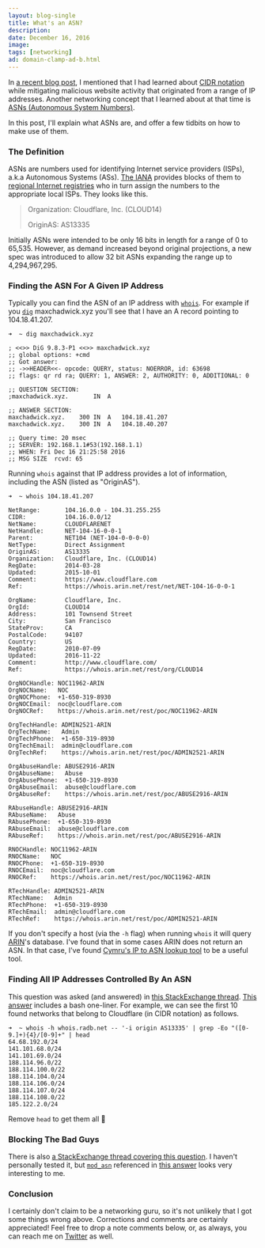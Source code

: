 ```yaml
---
layout: blog-single
title: What's an ASN?
description: 
date: December 16, 2016
image:
tags: [networking]
ad: domain-clamp-ad-b.html
---
```


In [a recent blog post](/blog/what-is-cidr-notation), I mentioned that I had learned about [CIDR notation](https://en.wikipedia.org/wiki/Classless_Inter-Domain_Routing#CIDR_notation) while mitigating malicious website activity that originated from a range of IP addresses. Another networking concept that I learned about at that time is [ASNs (Autonomous System Numbers)](http://www.iana.org/assignments/as-numbers/as-numbers.xhtml). 

In this post, I'll explain what ASNs are, and offer a few tidbits on how to make use of them.

<!-- excerpt_separator -->

### The Definition

ASNs are numbers used for identifying Internet service providers (ISPs), a.k.a Autonomous Systems (ASs). [The IANA](http://www.iana.org/) provides blocks of them to [regional Internet registries](https://en.wikipedia.org/wiki/Regional_Internet_registry) who in turn assign the numbers to the appropriate local ISPs. They looks like this.

> Organization:   Cloudflare, Inc. (CLOUD14)
> 
> OriginAS:       AS13335

Initially ASNs were intended to be only 16 bits in length for a range of 0 to 65,535. However, as demand increased beyond original projections, a new spec was introduced to allow 32 bit ASNs expanding the range up to 4,294,967,295.

### Finding the ASN For A Given IP Address

Typically you can find the ASN of an IP address with [`whois`](http://www.manpagez.com/man/1/whois/). For example if you [`dig`](https://linux.die.net/man/1/dig) maxchadwick.xyz you'll see that I have an A record pointing to 104.18.41.207.

```
➜  ~ dig maxchadwick.xyz

; <<>> DiG 9.8.3-P1 <<>> maxchadwick.xyz
;; global options: +cmd
;; Got answer:
;; ->>HEADER<<- opcode: QUERY, status: NOERROR, id: 63698
;; flags: qr rd ra; QUERY: 1, ANSWER: 2, AUTHORITY: 0, ADDITIONAL: 0

;; QUESTION SECTION:
;maxchadwick.xyz.		IN	A

;; ANSWER SECTION:
maxchadwick.xyz.	300	IN	A	104.18.41.207
maxchadwick.xyz.	300	IN	A	104.18.40.207

;; Query time: 20 msec
;; SERVER: 192.168.1.1#53(192.168.1.1)
;; WHEN: Fri Dec 16 21:25:58 2016
;; MSG SIZE  rcvd: 65
```

Running `whois` against that IP address provides a lot of information, including the ASN (listed as "OriginAS").

```
➜  ~ whois 104.18.41.207

NetRange:       104.16.0.0 - 104.31.255.255
CIDR:           104.16.0.0/12
NetName:        CLOUDFLARENET
NetHandle:      NET-104-16-0-0-1
Parent:         NET104 (NET-104-0-0-0-0)
NetType:        Direct Assignment
OriginAS:       AS13335
Organization:   Cloudflare, Inc. (CLOUD14)
RegDate:        2014-03-28
Updated:        2015-10-01
Comment:        https://www.cloudflare.com
Ref:            https://whois.arin.net/rest/net/NET-104-16-0-0-1

OrgName:        Cloudflare, Inc.
OrgId:          CLOUD14
Address:        101 Townsend Street
City:           San Francisco
StateProv:      CA
PostalCode:     94107
Country:        US
RegDate:        2010-07-09
Updated:        2016-11-22
Comment:        http://www.cloudflare.com/
Ref:            https://whois.arin.net/rest/org/CLOUD14

OrgNOCHandle: NOC11962-ARIN
OrgNOCName:   NOC
OrgNOCPhone:  +1-650-319-8930
OrgNOCEmail:  noc@cloudflare.com
OrgNOCRef:    https://whois.arin.net/rest/poc/NOC11962-ARIN

OrgTechHandle: ADMIN2521-ARIN
OrgTechName:   Admin
OrgTechPhone:  +1-650-319-8930
OrgTechEmail:  admin@cloudflare.com
OrgTechRef:    https://whois.arin.net/rest/poc/ADMIN2521-ARIN

OrgAbuseHandle: ABUSE2916-ARIN
OrgAbuseName:   Abuse
OrgAbusePhone:  +1-650-319-8930
OrgAbuseEmail:  abuse@cloudflare.com
OrgAbuseRef:    https://whois.arin.net/rest/poc/ABUSE2916-ARIN

RAbuseHandle: ABUSE2916-ARIN
RAbuseName:   Abuse
RAbusePhone:  +1-650-319-8930
RAbuseEmail:  abuse@cloudflare.com
RAbuseRef:    https://whois.arin.net/rest/poc/ABUSE2916-ARIN

RNOCHandle: NOC11962-ARIN
RNOCName:   NOC
RNOCPhone:  +1-650-319-8930
RNOCEmail:  noc@cloudflare.com
RNOCRef:    https://whois.arin.net/rest/poc/NOC11962-ARIN

RTechHandle: ADMIN2521-ARIN
RTechName:   Admin
RTechPhone:  +1-650-319-8930
RTechEmail:  admin@cloudflare.com
RTechRef:    https://whois.arin.net/rest/poc/ADMIN2521-ARIN
```

If you don't specify a host (via the `-h` flag) when running `whois` it will query [ARIN](https://www.arin.net/)'s database. I've found that in some cases ARIN does not return an ASN. In that case, I've found [Cymru's IP to ASN lookup tool](https://asn.cymru.com/cgi-bin/whois.cgi) to be a useful tool.

### Finding All IP Addresses Controlled By An ASN

This question was asked (and answered) in [this StackExchange thread](http://superuser.com/questions/405666/how-to-find-out-all-ip-ranges-belonging-to-a-certain-as). [This answer](http://superuser.com/questions/405666/how-to-find-out-all-ip-ranges-belonging-to-a-certain-as#answer-978189) includes a bash one-liner. For example, we can see the first 10 found networks that belong to Cloudflare (in CIDR notation) as follows.

```
➜  ~ whois -h whois.radb.net -- '-i origin AS13335' | grep -Eo "([0-9.]+){4}/[0-9]+" | head
64.68.192.0/24
141.101.68.0/24
141.101.69.0/24
188.114.96.0/22
188.114.100.0/22
188.114.104.0/24
188.114.106.0/24
188.114.107.0/24
188.114.108.0/22
185.122.2.0/24
```

Remove `head` to get them all :rainbow:

### Blocking The Bad Guys

There is also [a StackExchange thread covering this question](http://superuser.com/questions/810853/how-do-i-block-a-host-by-asn-example-as16276). I haven't personally tested it, but [`mod_asn`](http://mirrorbrain.org/mod_asn/) referenced in [this answer](http://superuser.com/questions/810853/how-do-i-block-a-host-by-asn-example-as16276#answer-810864) looks very interesting to me.

### Conclusion

I certainly don't claim to be a networking guru, so it's not unlikely that I got some things wrong above. Corrections and comments are certainly appreciated! Feel free to drop a note comments below, or, as always, you can reach me on [Twitter](http://twitter.com/maxpchadwick) as well.